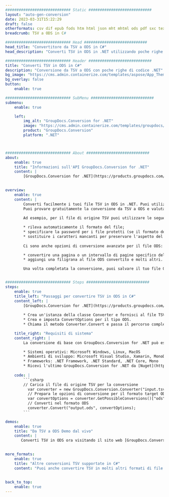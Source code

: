 ```yaml
---
############################# Static ############################
layout: "auto-gen-conversion"
date: 2023-03-31T15:22:29
draft: false
otherformats: csv dif epub fods htm html json mht mhtml ods pdf sxc tex tsv xlam xls xlsb xlsm xlsx xlt xltm xltx xml xps
breadcrumb: TSV a ODS in C#

############################# Head ############################
head_title: "Convertitore da TSV a ODS in C#"
head_description: "Converti TSV in ODS in .NET utilizzando poche righe di codice. Utilizza l'API di conversione dei documenti di GroupDocs per convertire oltre 160 formati di file."

############################# Header ############################
title: "Converti TSV in ODS in C#"
description: "Conversione da TSV a ODS con poche righe di codice .NET"
bg_image: "https://cms.admin.containerize.com/templates/aspose/App_Themes/V3/images/bg/header1.png"
bg_overlay: false
button:
    enable: true

############################# SubMenu ############################
submenu:
    enable: true

    left:
        img_alt: "GroupDocs.Conversion for .NET"
        image: "https://cms.admin.containerize.com/templates/groupdocs/images/product-logos/90x90-noborder/groupdocs-conversion-net.png"
        product: "GroupDocs.Conversion"
        platform: ".NET"



############################# About ############################
about:
    enable: true
    title: "Informazioni sull'API GroupDocs.Conversion for .NET"
    content: |
        [GroupDocs.Conversion for .NET](https://products.groupdocs.com/conversion/net/) può essere utilizzato per convertire Microsoft Word, Excel, PowerPoint, PDF, Visio e altri formati. GroupDocs.Conversion è un'API standalone adatta per sistemi interni e back-end in cui sono richieste prestazioni elevate. Non dipende da alcun software come Microsoft o Open Office.
    

overview:
    enable: true
    content: |
        Converti facilmente i tuoi file TSV in ODS in .NET. Puoi utilizzare solo un paio di righe di codice C# in qualsiasi piattaforma a tua scelta come: Windows, Linux, macOS.
        Puoi provare gratuitamente la conversione da TSV a ODS e valutare la qualità dei risultati della conversione. Insieme a semplici scenari di conversione di file, puoi provare opzioni più avanzate per caricare il file di origine TSV e per salvare il risultato di output ODS. 
        
        Ad esempio, per il file di origine TSV puoi utilizzare le seguenti opzioni di caricamento:

        * rileva automaticamente il formato del file;
        * specificare la password per i file protetti (se il formato del file lo supporta);
        * sostituire i caratteri mancanti per preservare l'aspetto del documento.
        
        Ci sono anche opzioni di conversione avanzate per il file ODS:

        * convertire una pagina o un intervallo di pagine specifico del documento;
        * aggiungi una filigrana al file ODS convertito e molti altri.

        Una volta completata la conversione, puoi salvare il tuo file ODS nel percorso del file locale o in qualsiasi archivio di terze parti come FTP, Amazon S3, Google Drive, Dropbox ecc. Nota: per convertire TSV in {{ TO}} non è necessario alcun software aggiuntivo installato, come MS Office, Open Office, Adobe Acrobat Reader ecc.


############################# Steps ############################
steps:
    enable: true
    title_left: "Passaggi per convertire TSV in ODS in C#"
    content_left: |
        [GroupDocs.Conversion for .NET](https://products.groupdocs.com/conversion/net/) consente agli sviluppatori di convertire facilmente un file TSV in ODS con poche righe di codice.
        
        * Crea un'istanza della classe Converter e fornisci al file TSV il percorso completo
        * Crea e imposta ConvertOptions per il tipo ODS.
        * Chiama il metodo Converter.Convert e passa il percorso completo e il formato (ODS) come parametro

    title_right: "Requisiti di sistema"
    content_right: |
        La conversione di base con GroupDocs.Conversion for .NET può essere eseguita in pochi semplici passaggi. Le nostre API sono supportate su tutte le principali piattaforme e sistemi operativi. Prima di eseguire il codice seguente, assicurati di avere i seguenti prerequisiti installati sul tuo sistema.

        * Sistemi operativi: Microsoft Windows, Linux, MacOS
        * Ambienti di sviluppo: Microsoft Visual Studio, Xamarin, MonoDevelop
        * Frameworks: .NET Framework, .NET Standard, .NET Core, Mono
        * Ricevi l'ultimo GroupDocs.Conversion for .NET da [Nuget](https://www.nuget.org/packages/groupdocs.conversion)
         
    code: |
        ```csharp    
        // Carica il file di origine TSV per la conversione
          var converter = new GroupDocs.Conversion.Converter("input.tsv");
          // Prepara le opzioni di conversione per il formato target ODS
          var convertOptions = converter.GetPossibleConversions()["ods"].ConvertOptions;
          // Converti nel formato ODS
          converter.Convert("output.ods", convertOptions);
        ```

demos:
    enable: true
    title: "Da TSV a ODS Demo dal vivo"
    content: |
       Converti TSV in ODS ora visitando il sito web [GroupDocs.Conversion App](https://products.groupdocs.app/conversion/family). La demo online presenta i seguenti vantaggi
          

more_formats:
    enable: true
    title: "Altre conversioni TSV supportate in C#"
    content: "Puoi anche convertire TSV in molti altri formati di file. Si prega di consultare l'elenco di seguito."
       
       
back_to_top:
    enable: true
---
```

